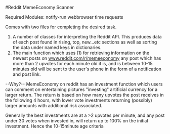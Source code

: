 #Reddit MemeEconomy Scanner

Required Modules:
  notify-run
  webbrowser
  time
  requests

Comes with two files for completing the desired task.
1) A number of classes for interpreting the Reddit API. This produces data of each post found in rising, top, new...etc sections as well as sorting the data under named keys in dictionaries.
2) The main function which uses (1) for retrieving information on the newest posts on www.reddit.com/r/memeeconomy any post which has more than 2 upvotes for each minute old it is, and is between 10-15 minutes old will be sent to the user's phone in the form of a notification and post link.

--Why?--
MemeEconomy on reddit has an investment function which users can comment on entertaining pictures "investing" artificial currency for a larger return. The return is based on how many upvotes the post receives in the following 4 hours, with lower vote investments returning (possibly) larger amounts with additional risk associated.

Generally the best investments are at a >2 upvotes per minute, and any post under 30 votes when invested in, will return up to 100% on the initial investment. Hence the 10-15minute age criteria
